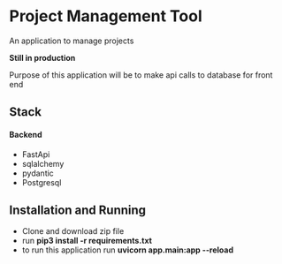 <h1>Project Management Tool</h1>
<p>An application to manage projects</p>

<p><b>Still in production</b></p>
<p>Purpose of this application will be to make api calls to database for front end</p>
<h2>Stack</h2>
<h4>Backend</h4>
<ul>
  <li>FastApi</li>
  <li>sqlalchemy</li>
  <li>pydantic</li>
  <li>Postgresql</li>
</ul>

<h2>Installation and Running</h2>
<ul>
  <li>Clone and download zip file</li>
  <li>run <b>pip3 install -r requirements.txt</b></li>
  <li>to run this application run <b>uvicorn app.main:app --reload </b></li<>
</ul>
